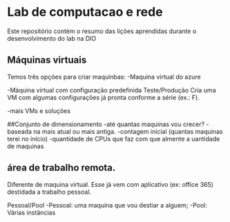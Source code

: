 # Lab de computacao e rede
Este repositório contém o resumo das lições aprendidas durante o desenvolvimento do lab na DIO

##  Máquinas virtuais

Temos três opções para criar maquinbas:
-Maquina virtual do azure


-Máquina virtual com configuração predefinida
Teste/Produção
Cria uma VM com algumas configurações já pronta conforme a série (ex.: F). 

-mais VMs e soluções 


##Conjunto de dimensionamento 
-até quantas maquinas vou crecer?
-baseada na mais atual ou mais antiga. 
-contagem inicial (quantas maquinas terei no início)
-quantidade de CPUs que faz com que almente a uantidade de maquinas 

## área de trabalho remota. 
Diferente de maquina virtual. Esse já vem com aplicativo (ex: office 365) destidada a trabalho pessoal.

Pessoal/Pool
-Pessoal: uma maquina que vou destiar a alguem;
-Pool: Várias instâncias 
